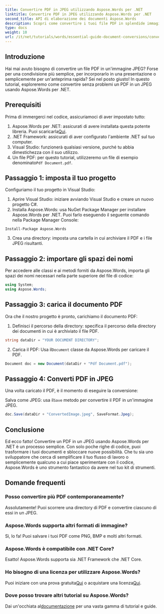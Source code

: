 ```yaml
---
title: Convertire PDF in JPEG utilizzando Aspose.Words per .NET
linktitle: Convertire PDF in JPEG utilizzando Aspose.Words per .NET
second_title: API di elaborazione dei documenti Aspose.Words
description: Scopri come convertire i tuoi file PDF in splendide immagini JPEG senza sforzo con Aspose.Words per .NET. Perfetto per sviluppatori e appassionati.
type: docs
weight: 10
url: /it/net/tutorials/words/essential-guide-document-conversions/convert-pdf-to-jpeg/
---
```

## Introduzione

Hai mai avuto bisogno di convertire un file PDF in un'immagine JPEG? Forse per una condivisione più semplice, per incorporarlo in una presentazione o semplicemente per un'anteprima rapida? Sei nel posto giusto! In questo tutorial, esploreremo come convertire senza problemi un PDF in un JPEG usando Aspose.Words per .NET.

## Prerequisiti

Prima di immergerci nel codice, assicuriamoci di aver impostato tutto:

1.  Aspose.Words per .NET: assicurati di avere installata questa potente libreria. Puoi scaricarla[Qui](https://releases.aspose.com/words/net/).
2. .NET Framework: assicurati di aver configurato l'ambiente .NET sul tuo computer.
3. Visual Studio: funzionerà qualsiasi versione, purché tu abbia dimestichezza con il suo utilizzo.
4.  Un file PDF: per questo tutorial, utilizzeremo un file di esempio denominato`Pdf Document.pdf`.

## Passaggio 1: imposta il tuo progetto

Configuriamo il tuo progetto in Visual Studio:

1. Aprire Visual Studio: iniziare avviando Visual Studio e creare un nuovo progetto C#.
2. Installa Aspose.Words: usa NuGet Package Manager per installare Aspose.Words per .NET. Puoi farlo eseguendo il seguente comando nella Package Manager Console:

```shell
Install-Package Aspose.Words
```

3. Crea una directory: imposta una cartella in cui archiviare il PDF e i file JPEG risultanti.

## Passaggio 2: importare gli spazi dei nomi

Per accedere alle classi e ai metodi forniti da Aspose.Words, importa gli spazi dei nomi necessari nella parte superiore del file di codice:

```csharp
using System;
using Aspose.Words;
```

## Passaggio 3: carica il documento PDF

Ora che il nostro progetto è pronto, carichiamo il documento PDF:

1. Definisci il percorso della directory: specifica il percorso della directory dei documenti in cui è archiviato il file PDF.

```csharp
string dataDir = "YOUR DOCUMENT DIRECTORY";
```

2.  Carica il PDF: Usa il`Document` classe da Aspose.Words per caricare il PDF.

```csharp
Document doc = new Document(dataDir + "Pdf Document.pdf");
```

## Passaggio 4: Converti PDF in JPEG

Una volta caricato il PDF, è il momento di eseguire la conversione:

 Salva come JPEG: usa il`Save` metodo per convertire il PDF in un'immagine JPEG.

```csharp
doc.Save(dataDir + "ConvertedImage.jpeg", SaveFormat.Jpeg);
```

## Conclusione

Ed ecco fatto! Convertire un PDF in un JPEG usando Aspose.Words per .NET è un processo semplice. Con solo poche righe di codice, puoi trasformare i tuoi documenti e sbloccare nuove possibilità. Che tu sia uno sviluppatore che cerca di semplificare il tuo flusso di lavoro o semplicemente qualcuno a cui piace sperimentare con il codice, Aspose.Words è uno strumento fantastico da avere nel tuo kit di strumenti.

## Domande frequenti

### Posso convertire più PDF contemporaneamente?
Assolutamente! Puoi scorrere una directory di PDF e convertire ciascuno di essi in un JPEG.

### Aspose.Words supporta altri formati di immagine?
Sì, lo fa! Puoi salvare i tuoi PDF come PNG, BMP e molti altri formati.

### Aspose.Words è compatibile con .NET Core?
Esatto! Aspose.Words supporta sia .NET Framework che .NET Core.

### Ho bisogno di una licenza per utilizzare Aspose.Words?
 Puoi iniziare con una prova gratuita[Qui](https://releases.aspose.com/) o acquistare una licenza[Qui](https://purchase.conholdate.com/buy).

### Dove posso trovare altri tutorial su Aspose.Words?
 Dai un'occhiata al[documentazione](https://reference.aspose.com/words/net/) per una vasta gamma di tutorial e guide.